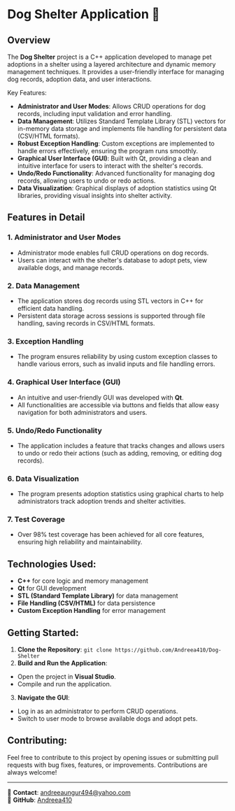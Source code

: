 # Dog Shelter Application 🐶

## Overview
The **Dog Shelter** project is a C++ application developed to manage pet adoptions in a shelter using a layered architecture and dynamic memory management techniques. It provides a user-friendly interface for managing dog records, adoption data, and user interactions.

Key Features:
- **Administrator and User Modes**: Allows CRUD operations for dog records, including input validation and error handling.
- **Data Management**: Utilizes Standard Template Library (STL) vectors for in-memory data storage and implements file handling for persistent data (CSV/HTML formats).
- **Robust Exception Handling**: Custom exceptions are implemented to handle errors effectively, ensuring the program runs smoothly.
- **Graphical User Interface (GUI)**: Built with Qt, providing a clean and intuitive interface for users to interact with the shelter's records.
- **Undo/Redo Functionality**: Advanced functionality for managing dog records, allowing users to undo or redo actions.
- **Data Visualization**: Graphical displays of adoption statistics using Qt libraries, providing visual insights into shelter activity.

## Features in Detail

### 1. **Administrator and User Modes**
   - Administrator mode enables full CRUD operations on dog records.
   - Users can interact with the shelter's database to adopt pets, view available dogs, and manage records.

### 2. **Data Management**
   - The application stores dog records using STL vectors in C++ for efficient data handling.
   - Persistent data storage across sessions is supported through file handling, saving records in CSV/HTML formats.

### 3. **Exception Handling**
   - The program ensures reliability by using custom exception classes to handle various errors, such as invalid inputs and file handling errors.

### 4. **Graphical User Interface (GUI)**
   - An intuitive and user-friendly GUI was developed with **Qt**.
   - All functionalities are accessible via buttons and fields that allow easy navigation for both administrators and users.

### 5. **Undo/Redo Functionality**
   - The application includes a feature that tracks changes and allows users to undo or redo their actions (such as adding, removing, or editing dog records).

### 6. **Data Visualization**
   - The program presents adoption statistics using graphical charts to help administrators track adoption trends and shelter activities.

### 7. **Test Coverage**
   - Over 98% test coverage has been achieved for all core features, ensuring high reliability and maintainability.

## Technologies Used:
- **C++** for core logic and memory management
- **Qt** for GUI development
- **STL (Standard Template Library)** for data management
- **File Handling (CSV/HTML)** for data persistence
- **Custom Exception Handling** for error management

## Getting Started:
1. **Clone the Repository**:
`git clone https://github.com/Andreea410/Dog-Shelter`
2. **Build and Run the Application**:
- Open the project in **Visual Studio**.
- Compile and run the application.

3. **Navigate the GUI**:
- Log in as an administrator to perform CRUD operations.
- Switch to user mode to browse available dogs and adopt pets.

## Contributing:
Feel free to contribute to this project by opening issues or submitting pull requests with bug fixes, features, or improvements. Contributions are always welcome!

---

📧 **Contact**: andreeaungur494@yahoo.com  
🔗 **GitHub**: [Andreea410](https://github.com/Andreea410)
